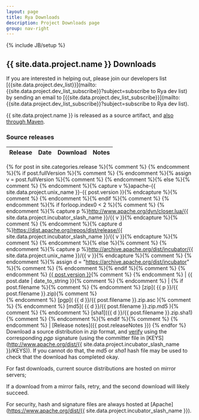 ```yaml
---
layout: page
title: Rya Downloads
description: Project Downloads page
group: nav-right
---
```

<!--
{% comment %}
Licensed to the Apache Software Foundation (ASF) under one or more
contributor license agreements.  See the NOTICE file distributed with
this work for additional information regarding copyright ownership.
The ASF licenses this file to you under the Apache License, Version 2.0
(the "License"); you may not use this file except in compliance with
the License.  You may obtain a copy of the License at

http://www.apache.org/licenses/LICENSE-2.0

Unless required by applicable law or agreed to in writing, software
distributed under the License is distributed on an "AS IS" BASIS,
WITHOUT WARRANTIES OR CONDITIONS OF ANY KIND, either express or implied.
See the License for the specific language governing permissions and
limitations under the License.
{% endcomment %}
-->
{% include JB/setup %}

## {{ site.data.project.name }} Downloads

If you are interested in helping out, please join our developers list [{{site.data.project.dev_list}}](mailto:{{site.data.project.dev_list_subscribe}}?subject=subscribe to Rya dev list) by sending an email to [{{site.data.project.dev_list_subscribe}}](mailto:{{site.data.project.dev_list_subscribe}}?subject=subscribe to Rya dev list).

{{ site.data.project.name }} is released as a source artifact, and [also through Maven](https://search.maven.org/#search%7Cga%7C1%7Cg%3A%22org.apache.rya%22).

### Source releases

Release          | Date       | Download | Notes
:--------------- | :--------- | :------- | :----
{% for post in site.categories.release %}{% comment %}
{% endcomment %}{% if post.fullVersion %}{% comment %}
{% endcomment %}{% assign v = post.fullVersion %}{% comment %}
{% endcomment %}{% else %}{% comment %}
{% endcomment %}{% capture v %}apache-{{ site.data.project.unix_name }}-{{ post.version }}{% endcapture %}{% comment %}
{% endcomment %}{% endif %}{% comment %}
{% endcomment %}{% if forloop.index0 < 2 %}{% comment %}
{% endcomment %}{% capture p %}http://www.apache.org/dyn/closer.lua/{{ site.data.project.incubator_slash_name }}/{{ v }}{% endcapture %}{% comment %}
{% endcomment %}{% capture d %}https://dist.apache.org/repos/dist/release/{{ site.data.project.incubator_slash_name }}/{{ v }}{% endcapture %}{% comment %}
{% endcomment %}{% else %}{% comment %}
{% endcomment %}{% capture p %}http://archive.apache.org/dist/incubator/{{ site.data.project.unix_name }}/{{ v }}{% endcapture %}{% comment %}
{% endcomment %}{% assign d = "https://archive.apache.org/dist/incubator" %}{% comment %}
{% endcomment %}{% endif %}{% comment %}
{% endcomment %} <a href="{{ post.url }}">{{ post.version }}</a>{% comment %}
{% endcomment %} | {{ post.date | date_to_string }}{% comment %}
{% endcomment %} | {% if post.filename %}{% comment %}
{% endcomment %} [zip]( {{ p }}/{{ post.filename }}.zip){% comment %}  
{% endcomment %} [pgp]( {{ d }}/{{ post.filename }}.zip.asc ){% comment %}
{% endcomment %} [md5]( {{ d }}/{{ post.filename }}.zip.md5 ){% comment %}
{% endcomment %} [sha1]({{ d }}/{{ post.filename }}.zip.sha1){% comment %}
{% endcomment %}{% endif %}{% comment %}
{% endcomment %} | [Release notes]({{ post.releaseNotes }})
{% endfor %}
<br>
Download a source distribution in <!-- either *tar* or --> *zip* format,
and [verify](http://www.apache.org/dyn/closer.cgi#verify)
using the corresponding *pgp* signature (using the committer file in [KEYS](http://www.apache.org/dist/{{ site.data.project.incubator_slash_name }}/KEYS)).
If you cannot do that, the *md5* or *sha1* hash file may be used to check that the
download has completed okay.


For fast downloads, current source distributions are hosted on mirror servers;

<!-- older source distributions are in the
[archive](http://archive.apache.org/dist/{{ site.data.project.incubator_slash_name }}/).
--> 
If a download from a mirror fails, retry, and the second download will likely
succeed.


For security, hash and signature files are always hosted at
[Apache](https://www.apache.org/dist/{{ site.data.project.incubator_slash_name }}).

